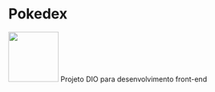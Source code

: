 # Pokedex
<a>
<img src="https://th.bing.com/th/id/R.8ffa205de0236180be70d2e399bc2359?rik=90CLVoX19nkV2Q&riu=http%3a%2f%2fimg2.wikia.nocookie.net%2f__cb20100717083156%2fpokemon%2fimages%2f1%2f1f%2fPokedex_FRLG.png&ehk=3xuHai9RF%2bfKIU3qTjYFaUh9uku8X2DQ5mFuK6%2bcmiY%3d&risl=&pid=ImgRaw&r=0" width = 100px height = 100px></a>
Projeto DIO para desenvolvimento front-end
